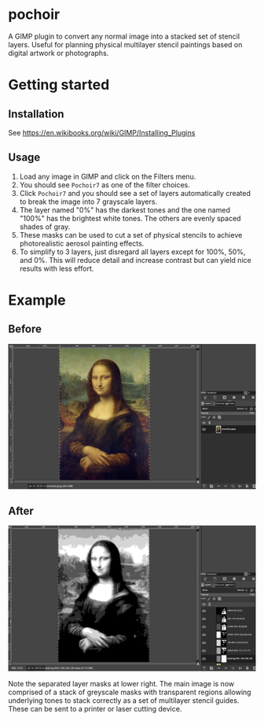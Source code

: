 # pochoir

A GIMP plugin to convert any normal image into a stacked set of stencil layers. Useful for planning physical multilayer stencil paintings based on digital artwork or photographs.


# Getting started

## Installation
See https://en.wikibooks.org/wiki/GIMP/Installing_Plugins

## Usage
1. Load any image in GIMP and click on the Filters menu.
2. You should see `Pochoir7` as one of the filter choices.
3. Click `Pochoir7` and you should see a set of layers automatically created to break the image into 7 grayscale layers.
4. The layer named "0%" has the darkest tones and the one named "100%" has the brightest white tones. The others are evenly spaced shades of gray.
5. These masks can be used to cut a set of physical stencils to achieve photorealistic aerosol painting effects.
6. To simplify to 3 layers, just disregard all layers except for 100%, 50%, and 0%. This will reduce detail and increase contrast but can yield nice results with less effort.

# Example

## Before
![Before](https://github.com/davidacarter/pochoir/blob/main/before.png)
## After
![After](https://github.com/davidacarter/pochoir/blob/main/after.png)

Note the separated layer masks at lower right. The main image is now comprised of a stack of greyscale masks with transparent regions allowing underlying tones to stack correctly as a set of multilayer stencil guides. These can be sent to a printer or laser cutting device.
